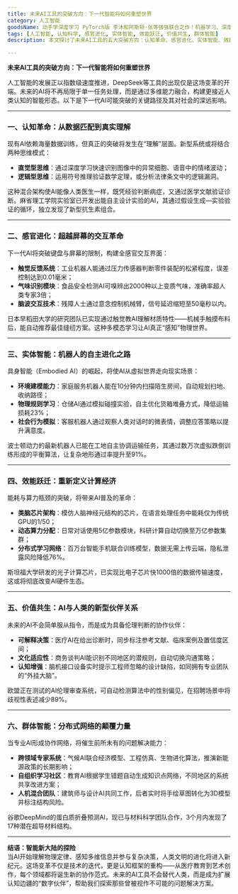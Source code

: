 ```yaml
---
title: 未来AI工具的突破方向：下一代智能将如何重塑世界
category: 人工智能
goodsName: 动手学深度学习 PyTorch版 李沐和阿斯顿·张等强强联合之作！机器学习、深度学习、AI领域重磅教程！ deepseek机器学习（异步图书出品）
tags: [人工智能, 认知科学, 感官进化, 实体智能, 效能跃迁, 价值共生, 群体智能]
description: 本文探讨了未来AI工具的五大突破方向：认知革命、感官进化、实体智能、效能跃迁及价值共生，以及群体智能如何重塑世界。下一代AI将融合直觉与逻辑思维，实现全感官交互，从虚拟走向现实场景，并通过新型计算架构和分布式学习网络大幅提升效率，同时成为具备伦理判断的人类协作伙伴。最终，这些进步将推动各领域创新，开启人类与AI共同探索的新纪元。

---
```

**未来AI工具的突破方向：下一代智能将如何重塑世界**  

人工智能的发展正以指数级速度推进，DeepSeek等工具的出现仅是这场变革的开端。未来的AI将不再局限于单一任务处理，而是通过多维能力融合，构建更接近人类认知的智能形态。以下是下一代AI可能突破的关键路径及其对社会的深远影响。  

---

### **一、认知革命：从数据匹配到真实理解**  
现有AI依赖海量数据训练，但真正的突破将发生在“理解”层面。新型系统或将结合两种思维模式：  
- **直觉型思维**：通过深度学习快速识别图像中的异常细胞、语音中的情绪波动；  
- **逻辑型思维**：运用符号推理验证数学定理，或分析法律条文中的逻辑漏洞。  

这种混合架构使AI能像人类医生一样，既凭经验判断病症，又通过医学文献验证诊断。麻省理工学院实验室已开发出能自主设计实验的AI，其通过假设生成—实验验证的循环，独立发现了新型抗生素组合。  

---

### **二、感官进化：超越屏幕的交互革命**  
下一代AI将突破键盘与屏幕的限制，构建全感官交互界面：  
- **触觉反馈系统**：工业机器人能通过压力传感器判断零件装配的松紧程度，误差控制达到0.01毫米；  
- **气味识别模块**：食品安全检测AI可嗅辨出2000种以上变质气味，准确率超人类专家3倍；  
- **脑波交互技术**：残障人士通过意念控制机械臂，信号延迟缩短至50毫秒以内。  

日本早稻田大学的研究团队已实现通过触觉教AI理解材质特性——机械手触摸布料后，能自动推荐最佳缝纫方案。这种多模态学习让AI真正“感知”物理世界。  

---

### **三、实体智能：机器人的自主进化之路**  
具身智能（Embodied AI）的崛起，将使AI从虚拟世界走向现实场景：  
- **环境建模能力**：家庭服务机器人能在10分钟内扫描陌生房间，自动规划扫地、收纳路径；  
- **物理规则学习**：仓储AI通过模拟碰撞实验，自主优化货箱堆叠方式，降低运输损耗23%；  
- **社会行为模拟**：客服机器人通过观察人类对话时的微表情，调整应答策略以提升满意度。  

波士顿动力的最新机器人已能在工地自主协调运输任务，其通过数万次虚拟跌倒训练形成的平衡算法，让复杂地形通过率提升至91%。  

---

### **四、效能跃迁：重新定义计算经济**  
能耗与算力瓶颈的突破，将带来AI普及的革命：  
- **类脑芯片架构**：模仿人脑神经元结构的芯片，在语言处理任务中能耗仅为传统GPU的1/50；  
- **动态算力分配**：日常对话使用5亿参数模块，科研计算自动切换至万亿参数集群；  
- **分布式学习网络**：百万台智能手机联合训练模型，数据无需上传云端，隐私泄露风险降低76%。  

斯坦福大学研发的光子计算芯片，已实现比电子芯片快1000倍的数据传输速度，这或将彻底改变AI硬件生态。  

---

### **五、价值共生：AI与人类的新型伙伴关系**  
未来的AI不会简单服从指令，而是成为具备伦理判断的协作伙伴：  
- **可解释决策**：医疗AI在给出诊断时，同步标注参考文献、临床案例及置信度区间；  
- **文化适应性**：商务谈判AI能识别不同地区的潜规则，自动切换沟通策略；  
- **认知增强**：脑机接口设备实时提示工程师忽略的设计缺陷，如同拥有专业团队的“外挂大脑”。  

欧盟正在测试的AI伦理审查系统，可自动检测算法中的性别偏见，在招聘场景中将歧视性表述减少89%。  

---

### **六、群体智能：分布式网络的颠覆力量**  
当专业AI形成协作网络，将催生前所未有的问题解决能力：  
- **跨领域专家系统**：气候AI联合经济模型、工程仿真、生物进化算法，推演新能源政策的长期影响；  
- **自组织学习社区**：教育AI根据学生错题自动生成知识点网络，不同地区的系统共享改进方案；  
- **人机混合团队**：建筑师与设计AI共同工作，后者实时将手绘草图转化为3D模型并标注结构风险。  

谷歌DeepMind的蛋白质折叠预测AI，现已与材料科学团队合作，3个月内发现了17种潜在超导材料结构。  

---

**结语：智能新大陆的探险**  
当AI开始理解物理定律、感知多维信息并参与复杂决策，人类文明的进化将进入新纪元。这场变革不仅是技术的迭代，更是认知框架的重构——从医疗教育到艺术创作，每个领域都将诞生新的协作范式。未来的AI工具不会替代人类，而是成为扩展认知边疆的“数字伙伴”，帮助我们探索那些曾被视作不可能的问题解决方案。  